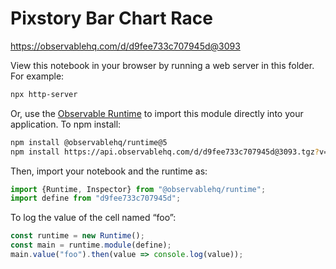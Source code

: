 # Pixstory Bar Chart Race

https://observablehq.com/d/d9fee733c707945d@3093

View this notebook in your browser by running a web server in this folder. For
example:

~~~sh
npx http-server
~~~

Or, use the [Observable Runtime](https://github.com/observablehq/runtime) to
import this module directly into your application. To npm install:

~~~sh
npm install @observablehq/runtime@5
npm install https://api.observablehq.com/d/d9fee733c707945d@3093.tgz?v=3
~~~

Then, import your notebook and the runtime as:

~~~js
import {Runtime, Inspector} from "@observablehq/runtime";
import define from "d9fee733c707945d";
~~~

To log the value of the cell named “foo”:

~~~js
const runtime = new Runtime();
const main = runtime.module(define);
main.value("foo").then(value => console.log(value));
~~~
